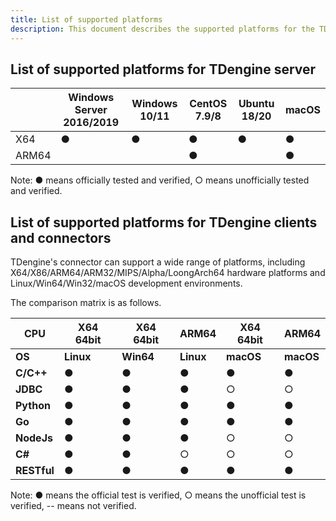```yaml
---
title: List of supported platforms
description: This document describes the supported platforms for the TDengine server, client, and connectors.
---
```


## List of supported platforms for TDengine server

|              | **Windows Server 2016/2019** | **Windows 10/11** | **CentOS 7.9/8** | **Ubuntu 18/20** | **macOS** |
| ------------ | ---------------------------- | ----------------- | ---------------- | ---------------- | --------- |
| X64          | ●                            | ●                 | ●                | ●                | ●         |
| ARM64        |                              |                   | ●                |                  | ●         |

Note: ● means officially tested and verified, ○ means unofficially tested and verified.

## List of supported platforms for TDengine clients and connectors

TDengine's connector can support a wide range of platforms, including X64/X86/ARM64/ARM32/MIPS/Alpha/LoongArch64 hardware platforms and Linux/Win64/Win32/macOS development environments.

The comparison matrix is as follows.

| **CPU**     | **X64 64bit** | **X64 64bit** | **ARM64** | **X64 64bit** | **ARM64** |
| ----------- | ------------- | ------------- | --------- | ------------- | --------- |
| **OS**      | **Linux**     | **Win64**     | **Linux** | **macOS**     | **macOS** |
| **C/C++**   | ●             | ●             | ●         | ●             | ●         |
| **JDBC**    | ●             | ●             | ●         | ○             | ○         |
| **Python**  | ●             | ●             | ●         | ●             | ●         |
| **Go**      | ●             | ●             | ●         | ●             | ●         |
| **NodeJs**  | ●             | ●             | ●         | ○             | ○         |
| **C#**      | ●             | ●             | ○         | ○             | ○         |
| **RESTful** | ●             | ●             | ●         | ●             | ●         |

Note: ● means the official test is verified, ○ means the unofficial test is verified, -- means not verified.
